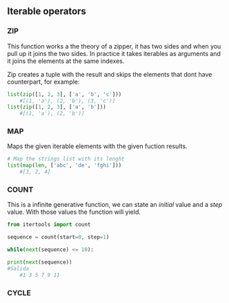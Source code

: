 ## Iterable operators
### ZIP
This function works a the theory of a zipper, it has two sides and when you pull up it joins the two sides. In practice it takes iterables as arguments and it joins the elements at the same indexes.

Zip creates a tuple with the result and skips the elements that dont have counterpart, for example:
```python
list(zip([1, 2, 3], ['a', 'b', 'c']))
	#[(1, 'a'), (2, 'b'), (3, 'c')]
list(zip([1, 2, 3], ['a', 'b']))
	#[(1, 'a'), (2, 'b')]


```
### MAP
Maps the given iterable elements with the given fuction results. 

```python
# Map the strings list with its lenght
list(map(len, ['abc', 'de', 'fghi']))
	#[3, 2, 4]


```
### COUNT
This is a infinite generative function, we can state an *initial* value and a *step* value. With those values the function will yield.
```python
from itertools import count

sequence = count(start=0, step=1)

while(next(sequence) <= 10):

print(next(sequence))
#Salida
	#1 3 5 7 9 11
```

### CYCLE
